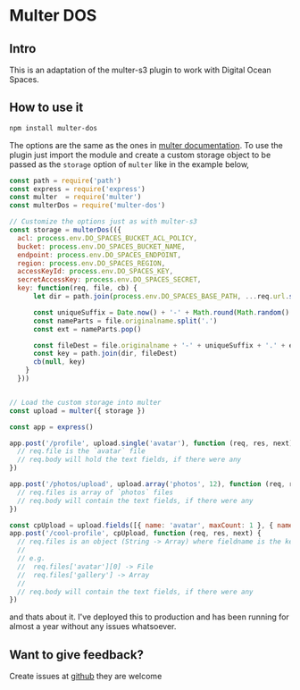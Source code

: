# Multer DOS

## Intro

This is an adaptation of the multer-s3 plugin to work with Digital Ocean Spaces.

## How to use it

```sh
npm install multer-dos
```

The options are the same as the ones in [multer documentation](https://www.npmjs.com/package/multer). To use the plugin just import the module and create a custom storage 
object to be passed as the `storage` option of `multer` like in the example below,

```js
const path = require('path')
const express = require('express')
const multer  = require('multer')
const multerDos = require('multer-dos')

// Customize the options just as with multer-s3
const storage = multerDos(({
  acl: process.env.DO_SPACES_BUCKET_ACL_POLICY,
  bucket: process.env.DO_SPACES_BUCKET_NAME,
  endpoint: process.env.DO_SPACES_ENDPOINT,
  region: process.env.DO_SPACES_REGION,
  accessKeyId: process.env.DO_SPACES_KEY,
  secretAccessKey: process.env.DO_SPACES_SECRET,
  key: function(req, file, cb) {
      let dir = path.join(process.env.DO_SPACES_BASE_PATH, ...req.url.split('/'))

      const uniqueSuffix = Date.now() + '-' + Math.round(Math.random() * 1e9)
      const nameParts = file.originalname.split('.')
      const ext = nameParts.pop()

      const fileDest = file.originalname + '-' + uniqueSuffix + '.' + ext
      const key = path.join(dir, fileDest)
      cb(null, key)
    }
  }))


// Load the custom storage into multer
const upload = multer({ storage })

const app = express()

app.post('/profile', upload.single('avatar'), function (req, res, next) {
  // req.file is the `avatar` file
  // req.body will hold the text fields, if there were any
})

app.post('/photos/upload', upload.array('photos', 12), function (req, res, next) {
  // req.files is array of `photos` files
  // req.body will contain the text fields, if there were any
})

const cpUpload = upload.fields([{ name: 'avatar', maxCount: 1 }, { name: 'gallery', maxCount: 8 }])
app.post('/cool-profile', cpUpload, function (req, res, next) {
  // req.files is an object (String -> Array) where fieldname is the key, and the value is array of files
  //
  // e.g.
  //  req.files['avatar'][0] -> File
  //  req.files['gallery'] -> Array
  //
  // req.body will contain the text fields, if there were any
})
```

and thats about it. I've deployed this to production and has been running for almost a year without any issues whatsoever.

## Want to give feedback?

Create issues at [github](https://github.com/Daniel-M/multer-dos) they are welcome
